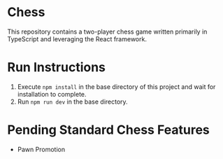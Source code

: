 # Chess
This repository contains a two-player chess game written primarily in TypeScript and leveraging the React framework.

# Run Instructions
1. Execute `npm install` in the base directory of this project and wait for installation to complete.
2. Run `npm run dev` in the base directory.

# Pending Standard Chess Features
- Pawn Promotion